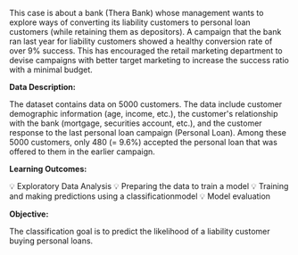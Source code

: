 This case is about a bank (Thera Bank) whose management wants to explore ways of converting
its liability customers to personal loan customers (while retaining them as depositors). A
campaign that the bank ran last year for liability customers showed a healthy conversion rate of
over 9% success. This has encouraged the retail marketing department to devise campaigns
with better target marketing to increase the success ratio with a minimal budget.

**Data Description:**

The dataset contains data on 5000 customers. The data include customer demographic
information (age, income, etc.), the customer's relationship with the bank (mortgage, securities
account, etc.), and the customer response to the last personal loan campaign (Personal Loan).
Among these 5000 customers, only 480 (= 9.6%) accepted the personal loan that was offered to
them in the earlier campaign.

**Learning Outcomes:**

💡 Exploratory Data Analysis
💡 Preparing the data to train a model
💡 Training and making predictions using a classificationmodel
💡  Model evaluation

**Objective:**

The classification goal is to predict the likelihood of a liability customer buying personal loans.
